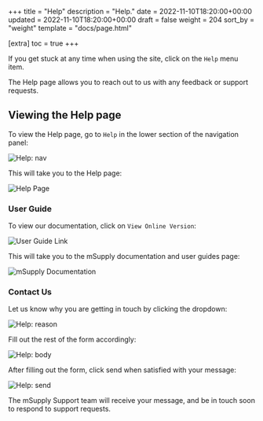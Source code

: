 +++
title = "Help"
description = "Help."
date = 2022-11-10T18:20:00+00:00
updated = 2022-11-10T18:20:00+00:00
draft = false
weight = 204
sort_by = "weight"
template = "docs/page.html"

[extra]
toc = true
+++


If you get stuck at any time when using the site, click on the `Help` menu item.

The Help page allows you to reach out to us with any feedback or support requests.

## Viewing the Help page

To view the Help page, go to `Help` in the lower section of the navigation panel:

![Help: nav](/docs/help/images/help_nav.png)

This will take you to the Help page:

![Help Page](/docs/help/images/help_page.png)

### User Guide

To view our documentation, click on `View Online Version`:

![User Guide Link](/docs/help/images/user_guide_button.png)

This will take you to the mSupply documentation and user guides page:

![mSupply Documentation](/docs/help/images/msupply_documentation.png)

### Contact Us

Let us know why you are getting in touch by clicking the dropdown:

![Help: reason](/docs/help/images/contact_form_reason.png)

Fill out the rest of the form accordingly:

![Help: body](/docs/help/images/contact_form_body.png)

After filling out the form, click send when satisfied with your message:

![Help: send](/docs/help/images/contact_form_send.png)

The mSupply Support team will receive your message, and be in touch soon to respond to support requests.

